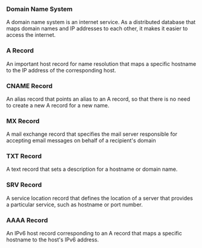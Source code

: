 ### Domain Name System  
A domain name system is an internet service. As a distributed database that maps domain names and IP addresses to each other, it makes it easier to access the internet.  
### A Record  
An important host record for name resolution that maps a specific hostname to the IP address of the corresponding host.  
### CNAME Record  
An alias record that points an alias to an A record, so that there is no need to create a new A record for a new name.  
### MX Record  
A mail exchange record that specifies the mail server responsible for accepting email messages on behalf of a recipient's domain  
### TXT Record  
A text record that sets a description for a hostname or domain name.  
### SRV Record  
A service location record that defines the location of a server that provides a particular service, such as hostname or port number.  
### AAAA Record  
An IPv6 host record corresponding to an A record that maps a specific hostname to the host's IPv6 address.
